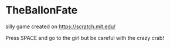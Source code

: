 # TheBallonFate
silly game created on https://scratch.mit.edu/

Press SPACE and go to the girl but be careful with the crazy crab!
